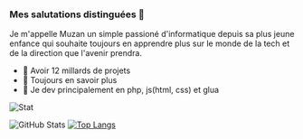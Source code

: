 ### Mes salutations distinguées 👋
Je m'appelle Muzan un simple passioné d'informatique depuis sa plus jeune enfance qui souhaite toujours 
en apprendre plus sur le monde de la tech et de la direction que l'avenir prendra.

- 🔭 Avoir 12 millards de projets
- 🌱 Toujours en savoir plus
- 👯 Je dev principalement en php, js(html, css) et glua

![Stat](https://komarev.com/ghpvc/?username=Muzannn&label=Profile%20views&color=blueviolet&style=flat)

![GitHub Stats](https://github-readme-stats.vercel.app/api?username=Muzannnn&theme=radical)  [![Top Langs](https://github-readme-stats.vercel.app/api/top-langs/?username=Muzannnn&theme=radical&layout=compact)](https://github.com/anuraghazra/github-readme-stats)
